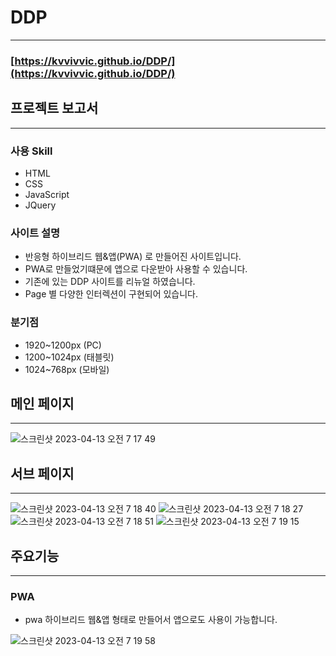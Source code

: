 # DDP

---

### [https://kvvivvic.github.io/DDP/](https://kvvivvic.github.io/DDP/)

## 프로젝트 보고서

---

### 사용 Skill

- HTML
- CSS
- JavaScript
- JQuery

### 사이트 설명

- 반응형 하이브리드 웹&앱(PWA) 로 만들어진 사이트입니다.
- PWA로 만들었기떄문에 앱으로 다운받아 사용할 수 있습니다.
- 기존에 있는 DDP 사이트를 리뉴얼 하였습니다.
- Page 별 다양한 인터렉션이 구현되어 있습니다.

### 분기점

- 1920~1200px (PC)
- 1200~1024px (태블릿)
- 1024~768px (모바일)

## 메인 페이지

---

![스크린샷 2023-04-13 오전 7 17 49](https://user-images.githubusercontent.com/100986167/231599085-27e2ed50-d2f3-4367-8219-f6bbaa9f6cfc.png)


## 서브 페이지

---
![스크린샷 2023-04-13 오전 7 18 40](https://user-images.githubusercontent.com/100986167/231599130-bfc5db02-886b-4909-9461-e63232281b56.png)
![스크린샷 2023-04-13 오전 7 18 27](https://user-images.githubusercontent.com/100986167/231599141-bf99b8c7-d909-4580-8d4d-101af8244ffb.png)
![스크린샷 2023-04-13 오전 7 18 51](https://user-images.githubusercontent.com/100986167/231599146-01aeb9a8-b3e2-4ec4-a041-e3849935d3db.png)
![스크린샷 2023-04-13 오전 7 19 15](https://user-images.githubusercontent.com/100986167/231599152-eaeed4ca-34c2-477c-9b65-f64be68ae81f.png)



## 주요기능

---

### PWA

- pwa 하이브리드 웹&앱 형태로 만들어서 앱으로도 사용이 가능합니다.
    
![스크린샷 2023-04-13 오전 7 19 58](https://user-images.githubusercontent.com/100986167/231599182-465e1142-da81-46cc-a646-a6ed8758ac4c.png)

